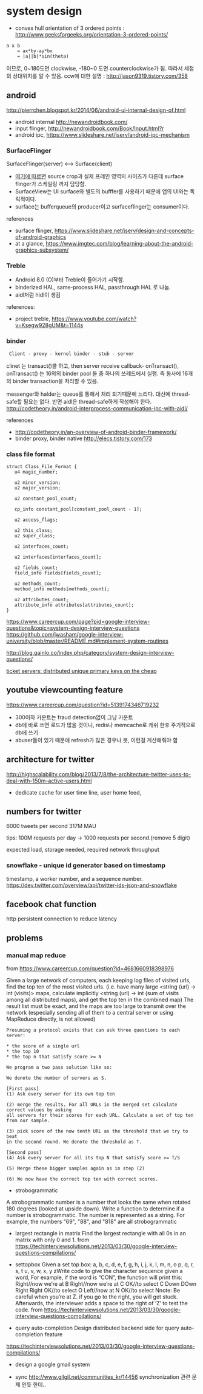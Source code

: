 # system design
- convex hull
    orientation of 3 ordered points : http://www.geeksforgeeks.org/orientation-3-ordered-points/

```
a x b
    = ax*by-ay*bx
    = |a||b|*sin(theta)
```
이므로, 0~180도면 clockwise, -180~0 도면 counterclockwise가 됨. 따라서 세점의 상대위치를 알 수 있음.
ccw에 대한 설명 : http://jason9319.tistory.com/358



## android

http://pierrchen.blogspot.kr/2014/06/android-ui-internal-design-of.html

- android internal http://newandroidbook.com/
- input flinger, http://newandroidbook.com/Book/Input.html?r
- android ipc, https://www.slideshare.net/jserv/android-ipc-mechanism

### SurfaceFlinger

SurfaceFlinger(server)  <--> Surface(client)

- [여기에 따르면](https://source.android.com/devices/graphics/arch-sv-glsv) source crop과 실제 프레인 영역의 사이즈가 다른데 surface flinger가 스케일링 까지 담당함.
- SurfaceView는 UI surface와 별도의 bufffer를 사용하기 때문에 앱의 UI와는 독릭적이다. 
- surface는 bufferqueue의 producer이고 surfaceflinger는 consumer이다. 


references
- surface flinger, https://www.slideshare.net/jserv/design-and-concepts-of-android-graphics
- at a glance, https://www.imgtec.com/blog/learning-about-the-android-graphics-subsystem/


### Treble

- Android 8.0 (O)부터 Treble이 들어가기 시작함.
- binderized HAL, same-process HAL, passthrough HAL 로 나눔.
- aidl처럼 hidl이 생김


references:
- project treble, https://www.youtube.com/watch?v=Ksegw928gUM&t=1144s


### binder

```
 Client - proxy - kernel binder - stub - server
```

clinet 는 transact()콜 하고, then server receive callback- onTransact(), onTransact() 는 16의의 binder pool 들 중 하나의 쓰레드에서 실행.
즉 동사에 16개의 binder transaction을 처리할 수 있음.

messenger와 halder는 queue를 통해서 처리 되기때문에 느리다. 대신에 thread-safe할 필요는 없다. 반면 aidl은 thread-safe하게 작성해야 한다.
http://codetheory.in/android-interprocess-communication-ipc-with-aidl/


references

- http://codetheory.in/an-overview-of-android-binder-framework/
- binder proxy, binder native http://elecs.tistory.com/173





### class file format

```
struct Class_File_Format {
   u4 magic_number;

   u2 minor_version;
   u2 major_version;

   u2 constant_pool_count;

   cp_info constant_pool[constant_pool_count - 1];

   u2 access_flags;

   u2 this_class;
   u2 super_class;

   u2 interfaces_count;

   u2 interfaces[interfaces_count];

   u2 fields_count;
   field_info fields[fields_count];

   u2 methods_count;
   method_info methods[methods_count];

   u2 attributes_count;
   attribute_info attributes[attributes_count];
}
```


https://www.careercup.com/page?pid=google-interview-questions&topic=system-design-interview-questions
https://github.com/jwasham/google-interview-university/blob/master/README.md#implement-system-routines

http://blog.gainlo.co/index.php/category/system-design-interview-questions/

[ticket servers: distributed unique primary keys on the cheap](http://code.flickr.net/2010/02/08/ticket-servers-distributed-unique-primary-keys-on-the-cheap/)

## youtube viewcounting feature
https://www.careercup.com/question?id=5139174346719232
- 300이하 카운트는 fraud detection없이 그냥 카운트
- db에 바로 쓰면 로드가 많을 것이니, redis나 memcache로 캐쉬 한후 주기적으로 db에 쓰기
- abuser들이 있기 때문에 refresh가 많은 경우나 봇, 이런걸 계산해줘야 함


## architecture for twitter
http://highscalability.com/blog/2013/7/8/the-architecture-twitter-uses-to-deal-with-150m-active-users.html
- dedicate cache for user time line, user home feed,
## numbers for twitter
6000 tweets per second
317M MAU

tips: 100M requests per day -> 1000 requests per second.(remove 5 digit)

expected load, storage needed, required network throughput

### snowflake - unique id generator based on timestamp
timestamp, a worker number, and a sequence number.
https://dev.twitter.com/overview/api/twitter-ids-json-and-snowflake

## facebook chat function
http persistent connection to reduce latency


## problems
### manual map reduce
from https://www.careercup.com/question?id=4681660918398976

Given a large network of computers, each keeping log files of visited urls, find the top ten of the most visited urls.
(i.e. have many large <string (url) -> int (visits)> maps, calculate implicitly <string (url) -> int (sum of visits among all distributed maps), and get the top ten in the combined map)
The result list must be exact, and the maps are too large to transmit over the network (especially sending all of them to a central server or using MapReduce directly, is not allowed)


```
Presuming a protocol exists that can ask three questions to each server:

* the score of a single url
* the top 10
* the top n that satisfy score >= N

We program a two pass solution like so:

We denote the number of servers as S.

[First pass]
(1) Ask every server for its own top ten

(2) merge the results. For all URLs in the merged set calculate correct values by asking
all servers for their scores for each URL. Calculate a set of top ten from our sample.

(3) pick score of the now tenth URL as the threshold that we try to beat
in the second round. We denote the threshold as T.

[Second pass]
(4) Ask every server for all its top N that satisfy score >= T/S

(5) Merge these bigger samples again as in step (2)

(6) We now have the correct top ten with correct scores.
```




* strobogrammatic

A strobogrammatic number is a number that looks the same when rotated 180 degrees (looked at upside down).
Write a function to determine if a number is strobogrammatic. The number is represented as a string.
For example, the numbers "69", "88", and "818" are all strobogrammatic

* largest rectangle in matrix
Find the largest rectangle with all 0s in an matrix with only 0 and 1.
from https://techinterviewsolutions.net/2013/03/30/google-interview-questions-compilations/
* settopbox
Given a set top box:
a, b, c, d, e,
f, g, h, i, j,
k, l, m, n, o
p, q, r, s, t
u, v, w, x, y
zWrite code to give the character sequence given a word, For example, if the word is “CON”, the function will print this:
Right//now we’re at B
Right//now we’re at C
OK//to select C
Down
DOwn
Right
Right
OK//to select O
Left//now at N
OK//to select Nnote: Be careful when you’re at Z. if you go to the right, you will get stuck.
Afterwards, the interviewer adds a space to the right of ‘Z’ to test the code.
from https://techinterviewsolutions.net/2013/03/30/google-interview-questions-compilations/

* query auto-completion
Design distributed backend side for query auto-completion feature

https://techinterviewsolutions.net/2013/03/30/google-interview-questions-compilations/
* design a google gmail system

* sync
http://www.gilgil.net/communities_kr/14456  synchronization 관련 문제 인듯 한데..
